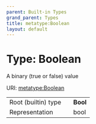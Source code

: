 ```yaml
---
parent: Built-in Types
grand_parent: Types
title: metatype:Boolean
layout: default
---
```


# Type: Boolean


A binary (true or false) value

URI: [metatype:Boolean](https://biolink.github.io/biolinkml/docs/types/Boolean)

|  |  |  |
| --- | --- | --- |
| Root (builtin) type | | **Bool** |
| Representation | | bool |
